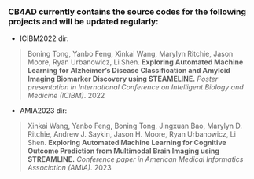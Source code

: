 ### CB4AD currently contains the source codes for the following projects and will be updated regularly:
- ICIBM2022 dir: 
> Boning Tong, Yanbo Feng, Xinkai Wang, Marylyn Ritchie, Jason Moore, Ryan Urbanowicz, Li Shen. **Exploring Automated Machine Learning for Alzheimer’s Disease Classification and Amyloid Imaging Biomarker Discovery using STEAMELINE.** _Poster presentation in International Conference on Intelligent Biology and Medicine (ICIBM)_. 2022

- AMIA2023 dir: 
> Xinkai Wang, Yanbo Feng, Boning Tong, Jingxuan Bao, Marylyn D. Ritchie, Andrew J. Saykin, Jason H. Moore, Ryan Urbanowicz, Li Shen. **Exploring Automated Machine Learning for Cognitive Outcome Prediction from Multimodal Brain Imaging using STREAMLINE.** _Conference paper in American Medical Informatics Association (AMIA)_. 2023
